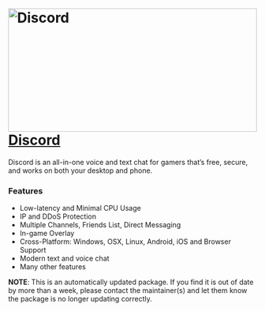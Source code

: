 # <img src="https://cdn.jsdelivr.net/gh/tixona/chocolatey-packages/icons/discord.svg" alt="Discord" title="Discord Logo" width="100%" height="250"> [Discord](https://chocolatey.org/packages/discord)

Discord is an all-in-one voice and text chat for gamers that’s free, secure, and works on both your desktop and phone.

### Features
* Low-latency and Minimal CPU Usage
* IP and DDoS Protection
* Multiple Channels, Friends List, Direct Messaging
* In-game Overlay
* Cross-Platform: Windows, OSX, Linux, Android, iOS and Browser Support
* Modern text and voice chat
* Many other features

**NOTE**: This is an automatically updated package. If you find it is out of date by more than a week, please contact the maintainer(s) and let them know the package is no longer updating correctly.
